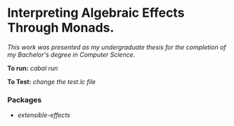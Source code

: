 # Interpreting Algebraic Effects Through Monads.

*This work was presented as my undergraduate thesis for the completion of my Bachelor's degree in Computer Science.*

**To run:** _cabal run_

**To Test:** _change the test.lc file_

### Packages

- *extensible-effects*